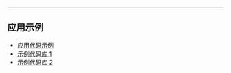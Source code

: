 ---

## 应用示例

* [应用代码示例](example_app.md)
* [示例代码库 1](https://github.com/freeioe/freeioe_example_apps)
* [示例代码库 2](https://github.com/viccom/myfreeioe_apps)

